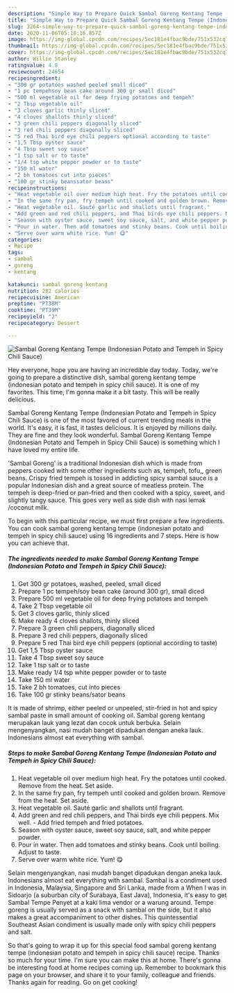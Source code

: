 ```yaml
---
description: "Simple Way to Prepare Quick Sambal Goreng Kentang Tempe (Indonesian Potato and Tempeh in Spicy Chili Sauce)"
title: "Simple Way to Prepare Quick Sambal Goreng Kentang Tempe (Indonesian Potato and Tempeh in Spicy Chili Sauce)"
slug: 3264-simple-way-to-prepare-quick-sambal-goreng-kentang-tempe-indonesian-potato-and-tempeh-in-spicy-chili-sauce
date: 2020-11-06T05:18:16.857Z
image: https://img-global.cpcdn.com/recipes/5ec181e4fbac9bde/751x532cq70/sambal-goreng-kentang-tempe-indonesian-potato-and-tempeh-in-spicy-chili-sauce-recipe-main-photo.jpg
thumbnail: https://img-global.cpcdn.com/recipes/5ec181e4fbac9bde/751x532cq70/sambal-goreng-kentang-tempe-indonesian-potato-and-tempeh-in-spicy-chili-sauce-recipe-main-photo.jpg
cover: https://img-global.cpcdn.com/recipes/5ec181e4fbac9bde/751x532cq70/sambal-goreng-kentang-tempe-indonesian-potato-and-tempeh-in-spicy-chili-sauce-recipe-main-photo.jpg
author: Willie Stanley
ratingvalue: 4.8
reviewcount: 24654
recipeingredient:
- "300 gr potatoes washed peeled small diced"
- "1 pc tempehsoy bean cake around 300 gr small diced"
- "500 ml vegetable oil for deep frying potatoes and tempeh"
- "2 Tbsp vegetable oil"
- "3 cloves garlic thinly sliced"
- "4 cloves shallots thinly sliced"
- "3 green chili peppers diagonally sliced"
- "3 red chili peppers diagonally sliced"
- "5 red Thai bird eye chili peppers optional according to taste"
- "1,5 Tbsp oyster sauce"
- "4 Tbsp sweet soy sauce"
- "1 tsp salt or to taste"
- "1/4 tsp white pepper powder or to taste"
- "150 ml water"
- "2 bh tomatoes cut into pieces"
- "100 gr stinky beanssator beans"
recipeinstructions:
- "Heat vegetable oil over medium high heat. Fry the potatoes until cooked. Remove from the heat. Set aside."
- "In the same fry pan, fry tempeh until cooked and golden brown. Remove from the heat. Set aside."
- "Heat vegetable oil. Sauté garlic and shallots until fragrant."
- "Add green and red chili peppers, and Thai birds eye chili peppers. Mix well. Add fried tempeh and fried potatoes."
- "Season with oyster sauce, sweet soy sauce, salt, and white pepper powder."
- "Pour in water. Then add tomatoes and stinky beans. Cook until boiling. Adjust to taste."
- "Serve over warm white rice. Yum! 😋"
categories:
- Recipe
tags:
- sambal
- goreng
- kentang

katakunci: sambal goreng kentang 
nutrition: 282 calories
recipecuisine: American
preptime: "PT38M"
cooktime: "PT39M"
recipeyield: "2"
recipecategory: Dessert

---
```



![Sambal Goreng Kentang Tempe (Indonesian Potato and Tempeh in Spicy Chili Sauce)](https://img-global.cpcdn.com/recipes/5ec181e4fbac9bde/751x532cq70/sambal-goreng-kentang-tempe-indonesian-potato-and-tempeh-in-spicy-chili-sauce-recipe-main-photo.jpg)

Hey everyone, hope you are having an incredible day today. Today, we're going to prepare a distinctive dish, sambal goreng kentang tempe (indonesian potato and tempeh in spicy chili sauce). It is one of my favorites. This time, I'm gonna make it a bit tasty. This will be really delicious.

Sambal Goreng Kentang Tempe (Indonesian Potato and Tempeh in Spicy Chili Sauce) is one of the most favored of current trending meals in the world. It's easy, it is fast, it tastes delicious. It is enjoyed by millions daily. They are fine and they look wonderful. Sambal Goreng Kentang Tempe (Indonesian Potato and Tempeh in Spicy Chili Sauce) is something which I have loved my entire life.

&#39;Sambal Goreng&#39; is a traditional Indonesian dish which is made from peppers cooked with some other ingredients such as, tempeh, tofu,, green beans. Crispy fried tempeh is tossed in addicting spicy sambal sauce is a popular Indonesian dish and a great source of meatless protein. The tempeh is deep-fried or pan-fried and then cooked with a spicy, sweet, and slightly tangy sauce. This goes very well as side dish with nasi lemak /coconut milk.


To begin with this particular recipe, we must first prepare a few ingredients. You can cook sambal goreng kentang tempe (indonesian potato and tempeh in spicy chili sauce) using 16 ingredients and 7 steps. Here is how you can achieve that.

<!--inarticleads1-->

##### The ingredients needed to make Sambal Goreng Kentang Tempe (Indonesian Potato and Tempeh in Spicy Chili Sauce):

1. Get 300 gr potatoes, washed, peeled, small diced
1. Prepare 1 pc tempeh/soy bean cake (around 300 gr), small diced
1. Prepare 500 ml vegetable oil for deep frying potatoes and tempeh
1. Take 2 Tbsp vegetable oil
1. Get 3 cloves garlic, thinly sliced
1. Make ready 4 cloves shallots, thinly sliced
1. Prepare 3 green chili peppers, diagonally sliced
1. Prepare 3 red chili peppers, diagonally sliced
1. Prepare 5 red Thai bird eye chili peppers (optional according to taste)
1. Get 1,5 Tbsp oyster sauce
1. Take 4 Tbsp sweet soy sauce
1. Take 1 tsp salt or to taste
1. Make ready 1/4 tsp white pepper powder or to taste
1. Take 150 ml water
1. Take 2 bh tomatoes, cut into pieces
1. Take 100 gr stinky beans/sator beans


It is made of shrimp, either peeled or unpeeled, stir-fried in hot and spicy sambal paste in small amount of cooking oil. Sambal goreng kentang merupakan lauk yang lezat dan cocok untuk berbuka. Selain mengenyangkan, nasi mudah banget dipadukan dengan aneka lauk. Indonesians almost eat everything with sambal. 

<!--inarticleads2-->

##### Steps to make Sambal Goreng Kentang Tempe (Indonesian Potato and Tempeh in Spicy Chili Sauce):

1. Heat vegetable oil over medium high heat. Fry the potatoes until cooked. Remove from the heat. Set aside.
1. In the same fry pan, fry tempeh until cooked and golden brown. Remove from the heat. Set aside.
1. Heat vegetable oil. Sauté garlic and shallots until fragrant.
1. Add green and red chili peppers, and Thai birds eye chili peppers. Mix well. - Add fried tempeh and fried potatoes.
1. Season with oyster sauce, sweet soy sauce, salt, and white pepper powder.
1. Pour in water. Then add tomatoes and stinky beans. Cook until boiling. Adjust to taste.
1. Serve over warm white rice. Yum! 😋


Selain mengenyangkan, nasi mudah banget dipadukan dengan aneka lauk. Indonesians almost eat everything with sambal. Sambal is a condiment used in Indonesia, Malaysia, Singapore and Sri Lanka, made from a When I was in Sidoarjo (a suburban city of Surabaya, East Java), Indonesia, it&#39;s easy to get Sambal Tempe Penyet at a kaki lima vendor or a warung around. Tempe goreng is usually served as a snack with sambal on the side, but it also makes a great accompaniment to other dishes. This quintessential Southeast Asian condiment is usually made only with spicy chili peppers and salt. 

So that's going to wrap it up for this special food sambal goreng kentang tempe (indonesian potato and tempeh in spicy chili sauce) recipe. Thanks so much for your time. I'm sure you can make this at home. There's gonna be interesting food at home recipes coming up. Remember to bookmark this page on your browser, and share it to your family, colleague and friends. Thanks again for reading. Go on get cooking!
